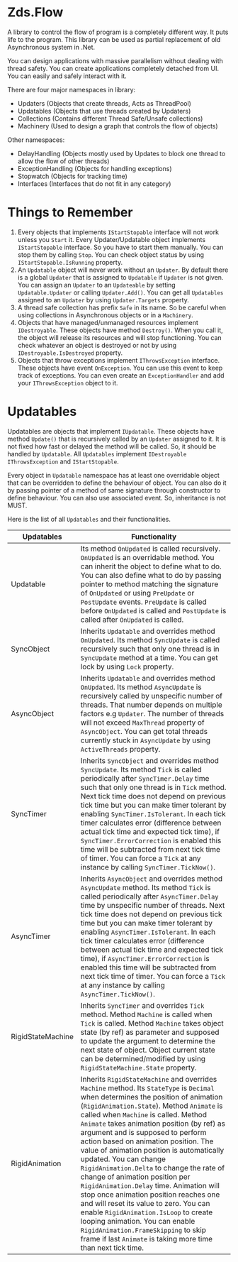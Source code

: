 
# Zds.Flow

A library to control the flow of program is a completely different way. It puts life to the program. This library can be used as partial replacement of old Asynchronous system in .Net.

You can design applications with massive parallelism without dealing with thread safety. You can create applications completely detached from UI. You can easily and safely interact with it.
  
There are four major namespaces in library:
  
- Updaters (Objects that create threads, Acts as ThreadPool)
- Updatables (Objects that use threads created by Updaters)
- Collections (Contains different Thread Safe/Unsafe collections)
- Machinery (Used to design a graph that controls the flow of objects)
  
Other namespaces:
  
- DelayHandling (Objects mostly used by Updates to block one thread to allow the flow of other threads)
- ExceptionHandling (Objects for handling exceptions)
- Stopwatch (Objects for tracking time)
- Interfaces (Interfaces that do not fit in any category)
  
# Things to Remember
  
1. Every objects that implements `IStartStopable` interface will not work unless you `Start` it. Every Updater/Updatable object implements `IStartStopable` interface. So you have to start them manually. You can stop them by calling `Stop`. You can check object status by using `IStartStopable.IsRunning` property.
2. An `Updatable` object will never work without an `Updater`. By default there is a global `Updater` that is assigned to `Updatable` if `Updater` is not given. You can assign an `Updater` to an `Updateable` by setting `Updatable.Updater` or calling `Updater.Add()`. You can get all `Updatables` assigned to an `Updater` by using `Updater.Targets` property.
3. A thread safe collection has prefix `Safe` in its name. So be careful when using collections in Asynchronous objects or in a `Machinery`.
4. Objects that have managed/unmanaged resources implement `IDestroyable`. These objects have method `Destroy()`. When you call it, the object will release its resources and will stop functioning. You can check whatever an object is destroyed or not by using `IDestroyable.IsDestroyed` property.
5. Objects that throw exceptions implement `IThrowsException` interface. These objects have event `OnException`. You can use this event to keep track of exceptions. You can even create an `ExceptionHandler` and add your `IThrowsException` object to it.
  
# Updatables

Updatables are objects that implement `IUpdatable`. These objects have method `Update()` that is recursively called by an `Updater` assigned to it. It is not fixed how fast or delayed the method will be called. So, it should be handled by `Updatable`. All `Updatables` implement `IDestroyable`  `IThrowsException` and `IStartStopable`.
  
Every object in `Updatable` namespace has at least one overridable object that can be overridden to define the behaviour of object. You can also do it by passing pointer of a method of same signature through constructor to define behaviour. You can also use associated event. So, inheritance is not MUST.
  
Here is the list of all `Updatables` and their functionalities.
  
|Updatables|Functionality|
|--|--|
|Updatable|Its method `OnUpdated` is called recursively. `OnUpdated` is an overridable method. You can inherit the object to define what to do. You can also define what to do by passing pointer to method matching the signature of `OnUpdated` or using `PreUpdate` or `PostUpdate` events. `PreUpdate` is called before `OnUpdated` is called and `PostUpdate` is called after `OnUpdated` is called.|
|SyncObject|Inherits `Updatable` and overrides method `OnUpdated`. Its method `SyncUpdate` is called recursively such that only one thread is in `SyncUpdate` method at a time. You can get lock by using `Lock` property.|
|AsyncObject|Inherits `Updatable` and overrides method `OnUpdated`. Its method `AsyncUpdate` is recursively called by unspecific number of threads. That number depends on multiple factors e.g `Updater`. The number of threads will not exceed `MaxThread` property of `AsyncObject`. You can get total threads currently stuck in `AsyncUpdate` by using `ActiveThreads` property.|
|SyncTimer|Inherits `SyncObject` and overrides method `SyncUpdate`. Its method `Tick` is called periodically after `SyncTimer.Delay` time such that only one thread is in `Tick` method. Next tick time does not depend on previous tick time but you can make timer tolerant by enabling `SyncTimer.IsTolerant`. In each tick timer calculates error (difference between actual tick time and expected tick time), if `SyncTimer.ErrorCorrection` is enabled this time will be subtracted from next tick time of timer. You can force a `Tick` at any instance by calling `SyncTimer.TickNow()`.|
|AsyncTimer|Inherits `AsyncObject` and overrides method `AsyncUpdate` method. Its method `Tick` is called periodically after `AsyncTimer.Delay` time by unspecific number of threads. Next tick time does not depend on previous tick time but you can make timer tolerant by enabling `AsyncTimer.IsTolerant`. In each tick timer calculates error (difference between actual tick time and expected tick time), if `AsyncTimer.ErrorCorrection` is enabled this time will be subtracted from next tick time of timer. You can force a `Tick` at any instance by calling `AsyncTimer.TickNow()`.|
|RigidStateMachine|Inherits `SyncTimer` and overrides `Tick` method. Method `Machine` is called when `Tick` is called. Method `Machine` takes object state (by ref) as parameter and supposed to update the argument to determine the next state of object. Object current state can be determined/modified by using `RigidStateMachine.State` property.|
|RigidAnimation|Inherits `RigidStateMachine` and overrides `Machine` method. Its `StateType` is `Decimal` when determines the position of animation (`RigidAnimation.State`). Method `Animate` is called when `Machine` is called. Method `Animate` takes animation position (by ref) as argument and is supposed to perform action based on animation position. The value of animation position is automatically  updated. You can change `RigidAnimation.Delta` to change the rate of change of animation position per `RigidAnimation.Delay` time. Animation will stop once animation position reaches one and will reset its value to zero. You can enable `RigidAnimation.IsLoop` to create looping animation. You can enable `RigidAnimation.FrameSkipping` to skip frame if last `Animate` is taking more time than next tick time.|